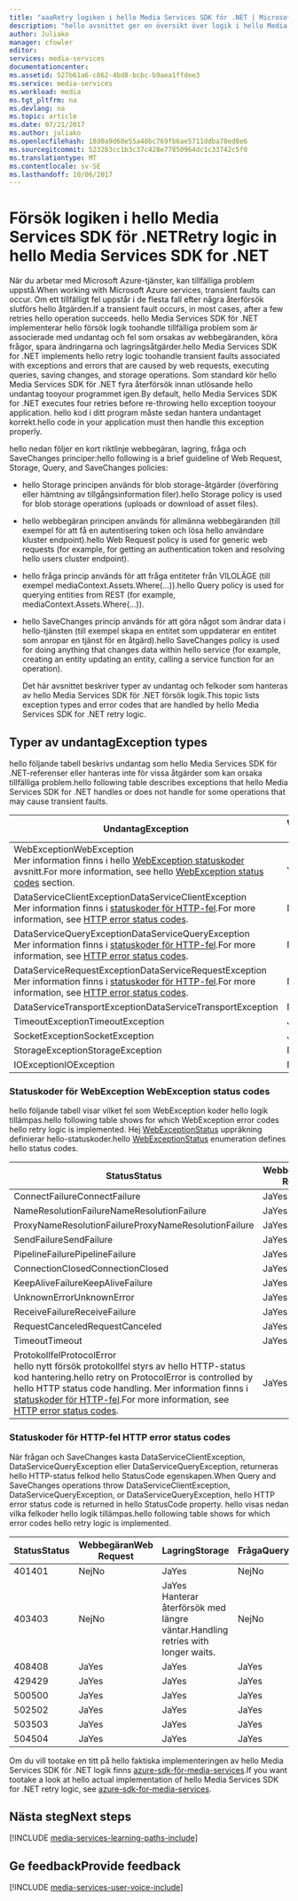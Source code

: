 ```yaml
---
title: "aaaRetry logiken i hello Media Services SDK för .NET | Microsoft Docs"
description: "hello avsnittet ger en översikt över logik i hello Media Services SDK för .NET."
author: Juliako
manager: cfowler
editor: 
services: media-services
documentationcenter: 
ms.assetid: 527b61a6-c862-4bd8-bcbc-b9aea1ffdee3
ms.service: media-services
ms.workload: media
ms.tgt_pltfrm: na
ms.devlang: na
ms.topic: article
ms.date: 07/21/2017
ms.author: juliako
ms.openlocfilehash: 18d0a9d68e55a48bc769fb6ae5711ddba78ed8e6
ms.sourcegitcommit: 523283cc1b3c37c428e77850964dc1c33742c5f0
ms.translationtype: MT
ms.contentlocale: sv-SE
ms.lasthandoff: 10/06/2017
---
```

# <a name="retry-logic-in-hello-media-services-sdk-for-net"></a><span data-ttu-id="6c5dc-103">Försök logiken i hello Media Services SDK för .NET</span><span class="sxs-lookup"><span data-stu-id="6c5dc-103">Retry logic in hello Media Services SDK for .NET</span></span>
<span data-ttu-id="6c5dc-104">När du arbetar med Microsoft Azure-tjänster, kan tillfälliga problem uppstå.</span><span class="sxs-lookup"><span data-stu-id="6c5dc-104">When working with Microsoft Azure services, transient faults can occur.</span></span> <span data-ttu-id="6c5dc-105">Om ett tillfälligt fel uppstår i de flesta fall efter några återförsök slutförs hello åtgärden.</span><span class="sxs-lookup"><span data-stu-id="6c5dc-105">If a transient fault occurs, in most cases, after a few retries hello operation succeeds.</span></span> <span data-ttu-id="6c5dc-106">hello Media Services SDK för .NET implementerar hello försök logik toohandle tillfälliga problem som är associerade med undantag och fel som orsakas av webbegäranden, köra frågor, spara ändringarna och lagringsåtgärder.</span><span class="sxs-lookup"><span data-stu-id="6c5dc-106">hello Media Services SDK for .NET implements hello retry logic toohandle transient faults associated with exceptions and errors that are caused by web requests, executing queries, saving changes, and storage operations.</span></span>  <span data-ttu-id="6c5dc-107">Som standard kör hello Media Services SDK för .NET fyra återförsök innan utlösande hello undantag tooyour programmet igen.</span><span class="sxs-lookup"><span data-stu-id="6c5dc-107">By default, hello Media Services SDK for .NET executes four retries before re-throwing hello exception tooyour application.</span></span> <span data-ttu-id="6c5dc-108">hello kod i ditt program måste sedan hantera undantaget korrekt.</span><span class="sxs-lookup"><span data-stu-id="6c5dc-108">hello code in your application must then handle this exception properly.</span></span>  

 <span data-ttu-id="6c5dc-109">hello nedan följer en kort riktlinje webbegäran, lagring, fråga och SaveChanges principer:</span><span class="sxs-lookup"><span data-stu-id="6c5dc-109">hello following is a brief guideline of Web Request, Storage, Query, and SaveChanges policies:</span></span>  

* <span data-ttu-id="6c5dc-110">hello Storage principen används för blob storage-åtgärder (överföring eller hämtning av tillgångsinformation filer).</span><span class="sxs-lookup"><span data-stu-id="6c5dc-110">hello Storage policy is used for blob storage operations (uploads or download of asset files).</span></span>  
* <span data-ttu-id="6c5dc-111">hello webbegäran principen används för allmänna webbegäranden (till exempel för att få en autentisering token och lösa hello användare kluster endpoint).</span><span class="sxs-lookup"><span data-stu-id="6c5dc-111">hello Web Request policy is used for generic web requests (for example, for getting an authentication token and resolving hello users cluster endpoint).</span></span>  
* <span data-ttu-id="6c5dc-112">hello fråga princip används för att fråga entiteter från VILOLÄGE (till exempel mediaContext.Assets.Where(...)).</span><span class="sxs-lookup"><span data-stu-id="6c5dc-112">hello Query policy is used for querying entities from REST (for example, mediaContext.Assets.Where(…)).</span></span>  
* <span data-ttu-id="6c5dc-113">hello SaveChanges princip används för att göra något som ändrar data i hello-tjänsten (till exempel skapa en entitet som uppdaterar en entitet som anropar en tjänst för en åtgärd).</span><span class="sxs-lookup"><span data-stu-id="6c5dc-113">hello SaveChanges policy is used for doing anything that changes data within hello service (for example, creating an entity updating an entity, calling a service function for an operation).</span></span>  
  
  <span data-ttu-id="6c5dc-114">Det här avsnittet beskriver typer av undantag och felkoder som hanteras av hello Media Services SDK för .NET försök logik.</span><span class="sxs-lookup"><span data-stu-id="6c5dc-114">This topic lists exception types and error codes that are handled by hello Media Services SDK for .NET retry logic.</span></span>  

## <a name="exception-types"></a><span data-ttu-id="6c5dc-115">Typer av undantag</span><span class="sxs-lookup"><span data-stu-id="6c5dc-115">Exception types</span></span>
<span data-ttu-id="6c5dc-116">hello följande tabell beskrivs undantag som hello Media Services SDK för .NET-referenser eller hanteras inte för vissa åtgärder som kan orsaka tillfälliga problem.</span><span class="sxs-lookup"><span data-stu-id="6c5dc-116">hello following table describes exceptions that hello Media Services SDK for .NET handles or does not handle for some operations that may cause transient faults.</span></span>  

| <span data-ttu-id="6c5dc-117">Undantag</span><span class="sxs-lookup"><span data-stu-id="6c5dc-117">Exception</span></span> | <span data-ttu-id="6c5dc-118">Webbegäran</span><span class="sxs-lookup"><span data-stu-id="6c5dc-118">Web Request</span></span> | <span data-ttu-id="6c5dc-119">Lagring</span><span class="sxs-lookup"><span data-stu-id="6c5dc-119">Storage</span></span> | <span data-ttu-id="6c5dc-120">Fråga</span><span class="sxs-lookup"><span data-stu-id="6c5dc-120">Query</span></span> | <span data-ttu-id="6c5dc-121">SaveChanges</span><span class="sxs-lookup"><span data-stu-id="6c5dc-121">SaveChanges</span></span> |
| --- | --- | --- | --- | --- |
| <span data-ttu-id="6c5dc-122">WebException</span><span class="sxs-lookup"><span data-stu-id="6c5dc-122">WebException</span></span><br/><span data-ttu-id="6c5dc-123">Mer information finns i hello [WebException statuskoder](media-services-retry-logic-in-dotnet-sdk.md#WebExceptionStatus) avsnitt.</span><span class="sxs-lookup"><span data-stu-id="6c5dc-123">For more information, see hello [WebException status codes](media-services-retry-logic-in-dotnet-sdk.md#WebExceptionStatus) section.</span></span> |<span data-ttu-id="6c5dc-124">Ja</span><span class="sxs-lookup"><span data-stu-id="6c5dc-124">Yes</span></span> |<span data-ttu-id="6c5dc-125">Ja</span><span class="sxs-lookup"><span data-stu-id="6c5dc-125">Yes</span></span> |<span data-ttu-id="6c5dc-126">Ja</span><span class="sxs-lookup"><span data-stu-id="6c5dc-126">Yes</span></span> |<span data-ttu-id="6c5dc-127">Ja</span><span class="sxs-lookup"><span data-stu-id="6c5dc-127">Yes</span></span> |
| <span data-ttu-id="6c5dc-128">DataServiceClientException</span><span class="sxs-lookup"><span data-stu-id="6c5dc-128">DataServiceClientException</span></span><br/> <span data-ttu-id="6c5dc-129">Mer information finns i [statuskoder för HTTP-fel](media-services-retry-logic-in-dotnet-sdk.md#HTTPStatusCode).</span><span class="sxs-lookup"><span data-stu-id="6c5dc-129">For more information, see [HTTP error status codes](media-services-retry-logic-in-dotnet-sdk.md#HTTPStatusCode).</span></span> |<span data-ttu-id="6c5dc-130">Nej</span><span class="sxs-lookup"><span data-stu-id="6c5dc-130">No</span></span> |<span data-ttu-id="6c5dc-131">Ja</span><span class="sxs-lookup"><span data-stu-id="6c5dc-131">Yes</span></span> |<span data-ttu-id="6c5dc-132">Ja</span><span class="sxs-lookup"><span data-stu-id="6c5dc-132">Yes</span></span> |<span data-ttu-id="6c5dc-133">Ja</span><span class="sxs-lookup"><span data-stu-id="6c5dc-133">Yes</span></span> |
| <span data-ttu-id="6c5dc-134">DataServiceQueryException</span><span class="sxs-lookup"><span data-stu-id="6c5dc-134">DataServiceQueryException</span></span><br/> <span data-ttu-id="6c5dc-135">Mer information finns i [statuskoder för HTTP-fel](media-services-retry-logic-in-dotnet-sdk.md#HTTPStatusCode).</span><span class="sxs-lookup"><span data-stu-id="6c5dc-135">For more information, see [HTTP error status codes](media-services-retry-logic-in-dotnet-sdk.md#HTTPStatusCode).</span></span> |<span data-ttu-id="6c5dc-136">Nej</span><span class="sxs-lookup"><span data-stu-id="6c5dc-136">No</span></span> |<span data-ttu-id="6c5dc-137">Ja</span><span class="sxs-lookup"><span data-stu-id="6c5dc-137">Yes</span></span> |<span data-ttu-id="6c5dc-138">Ja</span><span class="sxs-lookup"><span data-stu-id="6c5dc-138">Yes</span></span> |<span data-ttu-id="6c5dc-139">Ja</span><span class="sxs-lookup"><span data-stu-id="6c5dc-139">Yes</span></span> |
| <span data-ttu-id="6c5dc-140">DataServiceRequestException</span><span class="sxs-lookup"><span data-stu-id="6c5dc-140">DataServiceRequestException</span></span><br/> <span data-ttu-id="6c5dc-141">Mer information finns i [statuskoder för HTTP-fel](media-services-retry-logic-in-dotnet-sdk.md#HTTPStatusCode).</span><span class="sxs-lookup"><span data-stu-id="6c5dc-141">For more information, see [HTTP error status codes](media-services-retry-logic-in-dotnet-sdk.md#HTTPStatusCode).</span></span> |<span data-ttu-id="6c5dc-142">Nej</span><span class="sxs-lookup"><span data-stu-id="6c5dc-142">No</span></span> |<span data-ttu-id="6c5dc-143">Ja</span><span class="sxs-lookup"><span data-stu-id="6c5dc-143">Yes</span></span> |<span data-ttu-id="6c5dc-144">Ja</span><span class="sxs-lookup"><span data-stu-id="6c5dc-144">Yes</span></span> |<span data-ttu-id="6c5dc-145">Ja</span><span class="sxs-lookup"><span data-stu-id="6c5dc-145">Yes</span></span> |
| <span data-ttu-id="6c5dc-146">DataServiceTransportException</span><span class="sxs-lookup"><span data-stu-id="6c5dc-146">DataServiceTransportException</span></span> |<span data-ttu-id="6c5dc-147">Nej</span><span class="sxs-lookup"><span data-stu-id="6c5dc-147">No</span></span> |<span data-ttu-id="6c5dc-148">Nej</span><span class="sxs-lookup"><span data-stu-id="6c5dc-148">No</span></span> |<span data-ttu-id="6c5dc-149">Ja</span><span class="sxs-lookup"><span data-stu-id="6c5dc-149">Yes</span></span> |<span data-ttu-id="6c5dc-150">Ja</span><span class="sxs-lookup"><span data-stu-id="6c5dc-150">Yes</span></span> |
| <span data-ttu-id="6c5dc-151">TimeoutException</span><span class="sxs-lookup"><span data-stu-id="6c5dc-151">TimeoutException</span></span> |<span data-ttu-id="6c5dc-152">Ja</span><span class="sxs-lookup"><span data-stu-id="6c5dc-152">Yes</span></span> |<span data-ttu-id="6c5dc-153">Ja</span><span class="sxs-lookup"><span data-stu-id="6c5dc-153">Yes</span></span> |<span data-ttu-id="6c5dc-154">Ja</span><span class="sxs-lookup"><span data-stu-id="6c5dc-154">Yes</span></span> |<span data-ttu-id="6c5dc-155">Nej</span><span class="sxs-lookup"><span data-stu-id="6c5dc-155">No</span></span> |
| <span data-ttu-id="6c5dc-156">SocketException</span><span class="sxs-lookup"><span data-stu-id="6c5dc-156">SocketException</span></span> |<span data-ttu-id="6c5dc-157">Ja</span><span class="sxs-lookup"><span data-stu-id="6c5dc-157">Yes</span></span> |<span data-ttu-id="6c5dc-158">Ja</span><span class="sxs-lookup"><span data-stu-id="6c5dc-158">Yes</span></span> |<span data-ttu-id="6c5dc-159">Ja</span><span class="sxs-lookup"><span data-stu-id="6c5dc-159">Yes</span></span> |<span data-ttu-id="6c5dc-160">Ja</span><span class="sxs-lookup"><span data-stu-id="6c5dc-160">Yes</span></span> |
| <span data-ttu-id="6c5dc-161">StorageException</span><span class="sxs-lookup"><span data-stu-id="6c5dc-161">StorageException</span></span> |<span data-ttu-id="6c5dc-162">Nej</span><span class="sxs-lookup"><span data-stu-id="6c5dc-162">No</span></span> |<span data-ttu-id="6c5dc-163">Ja</span><span class="sxs-lookup"><span data-stu-id="6c5dc-163">Yes</span></span> |<span data-ttu-id="6c5dc-164">Nej</span><span class="sxs-lookup"><span data-stu-id="6c5dc-164">No</span></span> |<span data-ttu-id="6c5dc-165">Nej</span><span class="sxs-lookup"><span data-stu-id="6c5dc-165">No</span></span> |
| <span data-ttu-id="6c5dc-166">IOException</span><span class="sxs-lookup"><span data-stu-id="6c5dc-166">IOException</span></span> |<span data-ttu-id="6c5dc-167">Nej</span><span class="sxs-lookup"><span data-stu-id="6c5dc-167">No</span></span> |<span data-ttu-id="6c5dc-168">Ja</span><span class="sxs-lookup"><span data-stu-id="6c5dc-168">Yes</span></span> |<span data-ttu-id="6c5dc-169">Nej</span><span class="sxs-lookup"><span data-stu-id="6c5dc-169">No</span></span> |<span data-ttu-id="6c5dc-170">Nej</span><span class="sxs-lookup"><span data-stu-id="6c5dc-170">No</span></span> |

### <span data-ttu-id="6c5dc-171"><a name="WebExceptionStatus"></a>Statuskoder för WebException</span><span class="sxs-lookup"><span data-stu-id="6c5dc-171"><a name="WebExceptionStatus"></a> WebException status codes</span></span>
<span data-ttu-id="6c5dc-172">hello följande tabell visar vilket fel som WebException koder hello logik tillämpas.</span><span class="sxs-lookup"><span data-stu-id="6c5dc-172">hello following table shows for which WebException error codes hello retry logic is implemented.</span></span> <span data-ttu-id="6c5dc-173">Hej [WebExceptionStatus](http://msdn.microsoft.com/library/system.net.webexceptionstatus.aspx) uppräkning definierar hello-statuskoder.</span><span class="sxs-lookup"><span data-stu-id="6c5dc-173">hello [WebExceptionStatus](http://msdn.microsoft.com/library/system.net.webexceptionstatus.aspx) enumeration defines hello status codes.</span></span>  

| <span data-ttu-id="6c5dc-174">Status</span><span class="sxs-lookup"><span data-stu-id="6c5dc-174">Status</span></span> | <span data-ttu-id="6c5dc-175">Webbegäran</span><span class="sxs-lookup"><span data-stu-id="6c5dc-175">Web Request</span></span> | <span data-ttu-id="6c5dc-176">Lagring</span><span class="sxs-lookup"><span data-stu-id="6c5dc-176">Storage</span></span> | <span data-ttu-id="6c5dc-177">Fråga</span><span class="sxs-lookup"><span data-stu-id="6c5dc-177">Query</span></span> | <span data-ttu-id="6c5dc-178">SaveChanges</span><span class="sxs-lookup"><span data-stu-id="6c5dc-178">SaveChanges</span></span> |
| --- | --- | --- | --- | --- |
| <span data-ttu-id="6c5dc-179">ConnectFailure</span><span class="sxs-lookup"><span data-stu-id="6c5dc-179">ConnectFailure</span></span> |<span data-ttu-id="6c5dc-180">Ja</span><span class="sxs-lookup"><span data-stu-id="6c5dc-180">Yes</span></span> |<span data-ttu-id="6c5dc-181">Ja</span><span class="sxs-lookup"><span data-stu-id="6c5dc-181">Yes</span></span> |<span data-ttu-id="6c5dc-182">Ja</span><span class="sxs-lookup"><span data-stu-id="6c5dc-182">Yes</span></span> |<span data-ttu-id="6c5dc-183">Ja</span><span class="sxs-lookup"><span data-stu-id="6c5dc-183">Yes</span></span> |
| <span data-ttu-id="6c5dc-184">NameResolutionFailure</span><span class="sxs-lookup"><span data-stu-id="6c5dc-184">NameResolutionFailure</span></span> |<span data-ttu-id="6c5dc-185">Ja</span><span class="sxs-lookup"><span data-stu-id="6c5dc-185">Yes</span></span> |<span data-ttu-id="6c5dc-186">Ja</span><span class="sxs-lookup"><span data-stu-id="6c5dc-186">Yes</span></span> |<span data-ttu-id="6c5dc-187">Ja</span><span class="sxs-lookup"><span data-stu-id="6c5dc-187">Yes</span></span> |<span data-ttu-id="6c5dc-188">Ja</span><span class="sxs-lookup"><span data-stu-id="6c5dc-188">Yes</span></span> |
| <span data-ttu-id="6c5dc-189">ProxyNameResolutionFailure</span><span class="sxs-lookup"><span data-stu-id="6c5dc-189">ProxyNameResolutionFailure</span></span> |<span data-ttu-id="6c5dc-190">Ja</span><span class="sxs-lookup"><span data-stu-id="6c5dc-190">Yes</span></span> |<span data-ttu-id="6c5dc-191">Ja</span><span class="sxs-lookup"><span data-stu-id="6c5dc-191">Yes</span></span> |<span data-ttu-id="6c5dc-192">Ja</span><span class="sxs-lookup"><span data-stu-id="6c5dc-192">Yes</span></span> |<span data-ttu-id="6c5dc-193">Ja</span><span class="sxs-lookup"><span data-stu-id="6c5dc-193">Yes</span></span> |
| <span data-ttu-id="6c5dc-194">SendFailure</span><span class="sxs-lookup"><span data-stu-id="6c5dc-194">SendFailure</span></span> |<span data-ttu-id="6c5dc-195">Ja</span><span class="sxs-lookup"><span data-stu-id="6c5dc-195">Yes</span></span> |<span data-ttu-id="6c5dc-196">Ja</span><span class="sxs-lookup"><span data-stu-id="6c5dc-196">Yes</span></span> |<span data-ttu-id="6c5dc-197">Ja</span><span class="sxs-lookup"><span data-stu-id="6c5dc-197">Yes</span></span> |<span data-ttu-id="6c5dc-198">Ja</span><span class="sxs-lookup"><span data-stu-id="6c5dc-198">Yes</span></span> |
| <span data-ttu-id="6c5dc-199">PipelineFailure</span><span class="sxs-lookup"><span data-stu-id="6c5dc-199">PipelineFailure</span></span> |<span data-ttu-id="6c5dc-200">Ja</span><span class="sxs-lookup"><span data-stu-id="6c5dc-200">Yes</span></span> |<span data-ttu-id="6c5dc-201">Ja</span><span class="sxs-lookup"><span data-stu-id="6c5dc-201">Yes</span></span> |<span data-ttu-id="6c5dc-202">Ja</span><span class="sxs-lookup"><span data-stu-id="6c5dc-202">Yes</span></span> |<span data-ttu-id="6c5dc-203">Nej</span><span class="sxs-lookup"><span data-stu-id="6c5dc-203">No</span></span> |
| <span data-ttu-id="6c5dc-204">ConnectionClosed</span><span class="sxs-lookup"><span data-stu-id="6c5dc-204">ConnectionClosed</span></span> |<span data-ttu-id="6c5dc-205">Ja</span><span class="sxs-lookup"><span data-stu-id="6c5dc-205">Yes</span></span> |<span data-ttu-id="6c5dc-206">Ja</span><span class="sxs-lookup"><span data-stu-id="6c5dc-206">Yes</span></span> |<span data-ttu-id="6c5dc-207">Ja</span><span class="sxs-lookup"><span data-stu-id="6c5dc-207">Yes</span></span> |<span data-ttu-id="6c5dc-208">Nej</span><span class="sxs-lookup"><span data-stu-id="6c5dc-208">No</span></span> |
| <span data-ttu-id="6c5dc-209">KeepAliveFailure</span><span class="sxs-lookup"><span data-stu-id="6c5dc-209">KeepAliveFailure</span></span> |<span data-ttu-id="6c5dc-210">Ja</span><span class="sxs-lookup"><span data-stu-id="6c5dc-210">Yes</span></span> |<span data-ttu-id="6c5dc-211">Ja</span><span class="sxs-lookup"><span data-stu-id="6c5dc-211">Yes</span></span> |<span data-ttu-id="6c5dc-212">Ja</span><span class="sxs-lookup"><span data-stu-id="6c5dc-212">Yes</span></span> |<span data-ttu-id="6c5dc-213">Nej</span><span class="sxs-lookup"><span data-stu-id="6c5dc-213">No</span></span> |
| <span data-ttu-id="6c5dc-214">UnknownError</span><span class="sxs-lookup"><span data-stu-id="6c5dc-214">UnknownError</span></span> |<span data-ttu-id="6c5dc-215">Ja</span><span class="sxs-lookup"><span data-stu-id="6c5dc-215">Yes</span></span> |<span data-ttu-id="6c5dc-216">Ja</span><span class="sxs-lookup"><span data-stu-id="6c5dc-216">Yes</span></span> |<span data-ttu-id="6c5dc-217">Ja</span><span class="sxs-lookup"><span data-stu-id="6c5dc-217">Yes</span></span> |<span data-ttu-id="6c5dc-218">Nej</span><span class="sxs-lookup"><span data-stu-id="6c5dc-218">No</span></span> |
| <span data-ttu-id="6c5dc-219">ReceiveFailure</span><span class="sxs-lookup"><span data-stu-id="6c5dc-219">ReceiveFailure</span></span> |<span data-ttu-id="6c5dc-220">Ja</span><span class="sxs-lookup"><span data-stu-id="6c5dc-220">Yes</span></span> |<span data-ttu-id="6c5dc-221">Ja</span><span class="sxs-lookup"><span data-stu-id="6c5dc-221">Yes</span></span> |<span data-ttu-id="6c5dc-222">Ja</span><span class="sxs-lookup"><span data-stu-id="6c5dc-222">Yes</span></span> |<span data-ttu-id="6c5dc-223">Nej</span><span class="sxs-lookup"><span data-stu-id="6c5dc-223">No</span></span> |
| <span data-ttu-id="6c5dc-224">RequestCanceled</span><span class="sxs-lookup"><span data-stu-id="6c5dc-224">RequestCanceled</span></span> |<span data-ttu-id="6c5dc-225">Ja</span><span class="sxs-lookup"><span data-stu-id="6c5dc-225">Yes</span></span> |<span data-ttu-id="6c5dc-226">Ja</span><span class="sxs-lookup"><span data-stu-id="6c5dc-226">Yes</span></span> |<span data-ttu-id="6c5dc-227">Ja</span><span class="sxs-lookup"><span data-stu-id="6c5dc-227">Yes</span></span> |<span data-ttu-id="6c5dc-228">Nej</span><span class="sxs-lookup"><span data-stu-id="6c5dc-228">No</span></span> |
| <span data-ttu-id="6c5dc-229">Timeout</span><span class="sxs-lookup"><span data-stu-id="6c5dc-229">Timeout</span></span> |<span data-ttu-id="6c5dc-230">Ja</span><span class="sxs-lookup"><span data-stu-id="6c5dc-230">Yes</span></span> |<span data-ttu-id="6c5dc-231">Ja</span><span class="sxs-lookup"><span data-stu-id="6c5dc-231">Yes</span></span> |<span data-ttu-id="6c5dc-232">Ja</span><span class="sxs-lookup"><span data-stu-id="6c5dc-232">Yes</span></span> |<span data-ttu-id="6c5dc-233">Nej</span><span class="sxs-lookup"><span data-stu-id="6c5dc-233">No</span></span> |
| <span data-ttu-id="6c5dc-234">Protokollfel</span><span class="sxs-lookup"><span data-stu-id="6c5dc-234">ProtocolError</span></span> <br/><span data-ttu-id="6c5dc-235">hello nytt försök protokollfel styrs av hello HTTP-status kod hantering.</span><span class="sxs-lookup"><span data-stu-id="6c5dc-235">hello retry on ProtocolError is controlled by hello HTTP status code handling.</span></span> <span data-ttu-id="6c5dc-236">Mer information finns i [statuskoder för HTTP-fel](media-services-retry-logic-in-dotnet-sdk.md#HTTPStatusCode).</span><span class="sxs-lookup"><span data-stu-id="6c5dc-236">For more information, see [HTTP error status codes](media-services-retry-logic-in-dotnet-sdk.md#HTTPStatusCode).</span></span> |<span data-ttu-id="6c5dc-237">Ja</span><span class="sxs-lookup"><span data-stu-id="6c5dc-237">Yes</span></span> |<span data-ttu-id="6c5dc-238">Ja</span><span class="sxs-lookup"><span data-stu-id="6c5dc-238">Yes</span></span> |<span data-ttu-id="6c5dc-239">Ja</span><span class="sxs-lookup"><span data-stu-id="6c5dc-239">Yes</span></span> |<span data-ttu-id="6c5dc-240">Ja</span><span class="sxs-lookup"><span data-stu-id="6c5dc-240">Yes</span></span> |

### <span data-ttu-id="6c5dc-241"><a name="HTTPStatusCode"></a>Statuskoder för HTTP-fel</span><span class="sxs-lookup"><span data-stu-id="6c5dc-241"><a name="HTTPStatusCode"></a> HTTP error status codes</span></span>
<span data-ttu-id="6c5dc-242">När frågan och SaveChanges kasta DataServiceClientException, DataServiceQueryException eller DataServiceQueryException, returneras hello HTTP-status felkod hello StatusCode egenskapen.</span><span class="sxs-lookup"><span data-stu-id="6c5dc-242">When Query and SaveChanges operations throw DataServiceClientException, DataServiceQueryException, or DataServiceQueryException, hello HTTP error status code is returned in hello StatusCode property.</span></span>  <span data-ttu-id="6c5dc-243">hello visas nedan vilka felkoder hello logik tillämpas.</span><span class="sxs-lookup"><span data-stu-id="6c5dc-243">hello following table shows for which error codes hello retry logic is implemented.</span></span>  

| <span data-ttu-id="6c5dc-244">Status</span><span class="sxs-lookup"><span data-stu-id="6c5dc-244">Status</span></span> | <span data-ttu-id="6c5dc-245">Webbegäran</span><span class="sxs-lookup"><span data-stu-id="6c5dc-245">Web Request</span></span> | <span data-ttu-id="6c5dc-246">Lagring</span><span class="sxs-lookup"><span data-stu-id="6c5dc-246">Storage</span></span> | <span data-ttu-id="6c5dc-247">Fråga</span><span class="sxs-lookup"><span data-stu-id="6c5dc-247">Query</span></span> | <span data-ttu-id="6c5dc-248">SaveChanges</span><span class="sxs-lookup"><span data-stu-id="6c5dc-248">SaveChanges</span></span> |
| --- | --- | --- | --- | --- |
| <span data-ttu-id="6c5dc-249">401</span><span class="sxs-lookup"><span data-stu-id="6c5dc-249">401</span></span> |<span data-ttu-id="6c5dc-250">Nej</span><span class="sxs-lookup"><span data-stu-id="6c5dc-250">No</span></span> |<span data-ttu-id="6c5dc-251">Ja</span><span class="sxs-lookup"><span data-stu-id="6c5dc-251">Yes</span></span> |<span data-ttu-id="6c5dc-252">Nej</span><span class="sxs-lookup"><span data-stu-id="6c5dc-252">No</span></span> |<span data-ttu-id="6c5dc-253">Nej</span><span class="sxs-lookup"><span data-stu-id="6c5dc-253">No</span></span> |
| <span data-ttu-id="6c5dc-254">403</span><span class="sxs-lookup"><span data-stu-id="6c5dc-254">403</span></span> |<span data-ttu-id="6c5dc-255">Nej</span><span class="sxs-lookup"><span data-stu-id="6c5dc-255">No</span></span> |<span data-ttu-id="6c5dc-256">Ja</span><span class="sxs-lookup"><span data-stu-id="6c5dc-256">Yes</span></span><br/><span data-ttu-id="6c5dc-257">Hanterar återförsök med längre väntar.</span><span class="sxs-lookup"><span data-stu-id="6c5dc-257">Handling retries with longer waits.</span></span> |<span data-ttu-id="6c5dc-258">Nej</span><span class="sxs-lookup"><span data-stu-id="6c5dc-258">No</span></span> |<span data-ttu-id="6c5dc-259">Nej</span><span class="sxs-lookup"><span data-stu-id="6c5dc-259">No</span></span> |
| <span data-ttu-id="6c5dc-260">408</span><span class="sxs-lookup"><span data-stu-id="6c5dc-260">408</span></span> |<span data-ttu-id="6c5dc-261">Ja</span><span class="sxs-lookup"><span data-stu-id="6c5dc-261">Yes</span></span> |<span data-ttu-id="6c5dc-262">Ja</span><span class="sxs-lookup"><span data-stu-id="6c5dc-262">Yes</span></span> |<span data-ttu-id="6c5dc-263">Ja</span><span class="sxs-lookup"><span data-stu-id="6c5dc-263">Yes</span></span> |<span data-ttu-id="6c5dc-264">Ja</span><span class="sxs-lookup"><span data-stu-id="6c5dc-264">Yes</span></span> |
| <span data-ttu-id="6c5dc-265">429</span><span class="sxs-lookup"><span data-stu-id="6c5dc-265">429</span></span> |<span data-ttu-id="6c5dc-266">Ja</span><span class="sxs-lookup"><span data-stu-id="6c5dc-266">Yes</span></span> |<span data-ttu-id="6c5dc-267">Ja</span><span class="sxs-lookup"><span data-stu-id="6c5dc-267">Yes</span></span> |<span data-ttu-id="6c5dc-268">Ja</span><span class="sxs-lookup"><span data-stu-id="6c5dc-268">Yes</span></span> |<span data-ttu-id="6c5dc-269">Ja</span><span class="sxs-lookup"><span data-stu-id="6c5dc-269">Yes</span></span> |
| <span data-ttu-id="6c5dc-270">500</span><span class="sxs-lookup"><span data-stu-id="6c5dc-270">500</span></span> |<span data-ttu-id="6c5dc-271">Ja</span><span class="sxs-lookup"><span data-stu-id="6c5dc-271">Yes</span></span> |<span data-ttu-id="6c5dc-272">Ja</span><span class="sxs-lookup"><span data-stu-id="6c5dc-272">Yes</span></span> |<span data-ttu-id="6c5dc-273">Ja</span><span class="sxs-lookup"><span data-stu-id="6c5dc-273">Yes</span></span> |<span data-ttu-id="6c5dc-274">Nej</span><span class="sxs-lookup"><span data-stu-id="6c5dc-274">No</span></span> |
| <span data-ttu-id="6c5dc-275">502</span><span class="sxs-lookup"><span data-stu-id="6c5dc-275">502</span></span> |<span data-ttu-id="6c5dc-276">Ja</span><span class="sxs-lookup"><span data-stu-id="6c5dc-276">Yes</span></span> |<span data-ttu-id="6c5dc-277">Ja</span><span class="sxs-lookup"><span data-stu-id="6c5dc-277">Yes</span></span> |<span data-ttu-id="6c5dc-278">Ja</span><span class="sxs-lookup"><span data-stu-id="6c5dc-278">Yes</span></span> |<span data-ttu-id="6c5dc-279">Nej</span><span class="sxs-lookup"><span data-stu-id="6c5dc-279">No</span></span> |
| <span data-ttu-id="6c5dc-280">503</span><span class="sxs-lookup"><span data-stu-id="6c5dc-280">503</span></span> |<span data-ttu-id="6c5dc-281">Ja</span><span class="sxs-lookup"><span data-stu-id="6c5dc-281">Yes</span></span> |<span data-ttu-id="6c5dc-282">Ja</span><span class="sxs-lookup"><span data-stu-id="6c5dc-282">Yes</span></span> |<span data-ttu-id="6c5dc-283">Ja</span><span class="sxs-lookup"><span data-stu-id="6c5dc-283">Yes</span></span> |<span data-ttu-id="6c5dc-284">Ja</span><span class="sxs-lookup"><span data-stu-id="6c5dc-284">Yes</span></span> |
| <span data-ttu-id="6c5dc-285">504</span><span class="sxs-lookup"><span data-stu-id="6c5dc-285">504</span></span> |<span data-ttu-id="6c5dc-286">Ja</span><span class="sxs-lookup"><span data-stu-id="6c5dc-286">Yes</span></span> |<span data-ttu-id="6c5dc-287">Ja</span><span class="sxs-lookup"><span data-stu-id="6c5dc-287">Yes</span></span> |<span data-ttu-id="6c5dc-288">Ja</span><span class="sxs-lookup"><span data-stu-id="6c5dc-288">Yes</span></span> |<span data-ttu-id="6c5dc-289">Nej</span><span class="sxs-lookup"><span data-stu-id="6c5dc-289">No</span></span> |

<span data-ttu-id="6c5dc-290">Om du vill tootake en titt på hello faktiska implementeringen av hello Media Services SDK för .NET logik finns [azure-sdk-för-media-services](https://github.com/Azure/azure-sdk-for-media-services/tree/dev/src/net/Client/TransientFaultHandling).</span><span class="sxs-lookup"><span data-stu-id="6c5dc-290">If you want tootake a look at hello actual implementation of hello Media Services SDK for .NET retry logic, see [azure-sdk-for-media-services](https://github.com/Azure/azure-sdk-for-media-services/tree/dev/src/net/Client/TransientFaultHandling).</span></span>

## <a name="next-steps"></a><span data-ttu-id="6c5dc-291">Nästa steg</span><span class="sxs-lookup"><span data-stu-id="6c5dc-291">Next steps</span></span>
[!INCLUDE [media-services-learning-paths-include](../../includes/media-services-learning-paths-include.md)]

## <a name="provide-feedback"></a><span data-ttu-id="6c5dc-292">Ge feedback</span><span class="sxs-lookup"><span data-stu-id="6c5dc-292">Provide feedback</span></span>
[!INCLUDE [media-services-user-voice-include](../../includes/media-services-user-voice-include.md)]

